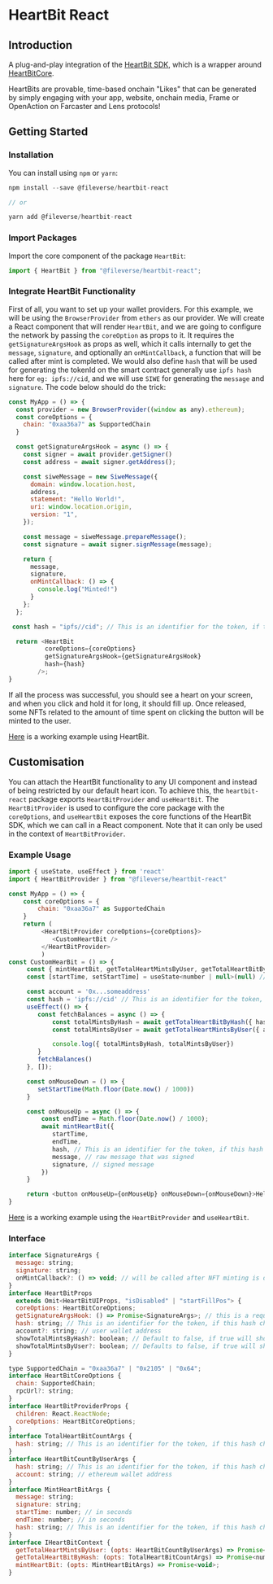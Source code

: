 # HeartBit React

## Introduction

A plug-and-play integration of the [HeartBit SDK](https://github.com/fileverse/HeartBitSDK), which is a wrapper around [HeartBitCore](https://github.com/fileverse/HeartBitSDK/tree/main/packages/heartbit-core).

HeartBits are provable, time-based onchain "Likes" that can be generated by simply engaging with your app, website, onchain media, Frame or OpenAction on Farcaster and Lens protocols!

## Getting Started

### Installation

You can install using `npm` or `yarn`:

```javascript
npm install --save @fileverse/heartbit-react

// or

yarn add @fileverse/heartbit-react
```

### Import Packages

Import the core component of the package `HeartBit`:

```javascript
import { HeartBit } from "@fileverse/heartbit-react";
```

### Integrate HeartBit Functionality

First of all, you want to set up your wallet providers. For this example, we will be using the `BrowserProvider` from `ethers` as our provider. We will create a React component that will render `HeartBit`, and we are going to configure the network by passing the `coreOption` as props to it. It requires the `getSignatureArgsHook` as props as well, which it calls internally to get the `message`, `signature`, and optionally an `onMintCallback`, a function that will be called after mint is completed. We would also define `hash` that will be used for generating the tokenId on the smart contract generally use `ipfs hash` here for `eg: ipfs://cid`, and we will use `SIWE` for generating the `message` and `signature`. The code below should do the trick:

```javascript
const MyApp = () => {
  const provider = new BrowserProvider((window as any).ethereum);
  const coreOptions = {
    chain: "0xaa36a7" as SupportedChain
  }

  const getSignatureArgsHook = async () => {
    const signer = await provider.getSigner()
    const address = await signer.getAddress();

    const siweMessage = new SiweMessage({
      domain: window.location.host,
      address,
      statement: "Hello World!",
      uri: window.location.origin,
      version: "1",
    });

    const message = siweMessage.prepareMessage();
    const signature = await signer.signMessage(message);

    return {
      message,
      signature,
      onMintCallback: () => {
        console.log("Minted!")
      }
    };
  };

 const hash = "ipfs//cid"; // This is an identifier for the token, if this hash changes you mint a new token in that case

  return <HeartBit
          coreOptions={coreOptions}
          getSignatureArgsHook={getSignatureArgsHook}
          hash={hash}
        />;
}
```

If all the process was successful, you should see a heart on your screen, and when you click and hold it for long, it should fill up. Once released, some NFTs related to the amount of time spent on clicking the button will be minted to the user.

[Here](https://codesandbox.io/p/devbox/hearbit-example-cxr375) is a working example using HeartBit.

## Customisation

You can attach the HeartBit functionality to any UI component and instead of being restricted by our default heart icon. To achieve this, the `heartbit-react` package exports `HeartBitProvider` and `useHeartBit`. The `HeartBitProvider` is used to configure the core package with the `coreOptions`, and `useHeartBit` exposes the core functions of the HeartBit SDK, which we can call in a React component. Note that it can only be used in the context of `HeartBitProvider`.

### Example Usage

```javascript
import { useState, useEffect } from 'react'
import { HeartBitProvider } from "@fileverse/heartbit-react"

const MyApp = () => {
    const coreOptions = {
        chain: "0xaa36a7" as SupportedChain
    }
    return (
         <HeartBitProvider coreOptions={coreOptions}>
            <CustomHeartBit />
         </HeartBitProvider>
         )
const CustomHearBit = () => {
     const { mintHeartBit, getTotalHeartMintsByUser, getTotalHeartBitByHash } = useHeartBit()
     const [startTime, setStartTime] = useState<number | null>(null) // should be in seconds

     const account = '0x...someaddress'
     const hash = 'ipfs://cid' // This is an identifier for the token, if this hash changes you mint a new token eg: ipfs://cid
     useEffect(() => {
        const fetchBalances = async () => {
            const totalMintsByHash = await getTotalHeartBitByHash({ hash }); // Total Supply for a hash
            const totalMintsByUser = await getTotalHeartMintsByUser({ account, hash }); // Total mints for a user by hash

            console.log({ totalMintsByHash, totalMintsByUser})
        }
        fetchBalances()
     }, []);

     const onMouseDown = () => {
        setStartTime(Math.floor(Date.now() / 1000))
     }

     const onMouseUp = async () => {
         const endTime = Math.floor(Date.now() / 1000);
         await mintHeartBit({
            startTime,
            endTime,
            hash, // This is an identifier for the token, if this hash changes you mint a new token. eg: ipfs://cid
            message, // raw message that was signed
            signature, // signed message
         })
     }

     return <button onMouseUp={onMouseUp} onMouseDown={onMouseDown}>Hello World</button>
}
```

[Here](https://codesandbox.io/p/devbox/custom-heartbit-example-p6f7gr) is a working example using the `HeartBitProvider` and `useHeartBit`.

### Interface

```javascript
interface SignatureArgs {
  message: string;
  signature: string;
  onMintCallback?: () => void; // will be called after NFT minting is done
}
interface HeartBitProps
  extends Omit<HeartBitUIProps, "isDisabled" | "startFillPos"> {
  coreOptions: HeartBitCoreOptions;
  getSignatureArgsHook: () => Promise<SignatureArgs>; // this is a required hook, this allows to call sign message operation on the user wallet, must return SignatureArgs
  hash: string; // This is an identifier for the token, if this hash changes you mint a new token. eg: ipfs://cid
  account?: string; // user wallet address
  showTotalMintsByHash?: boolean; // Default to false, if true will show total mints for a hash to the right of component
  showTotalMintsByUser?: boolean; // Defaults to false, if true will show total mints by a user on a hash to right of the component
}

type SupportedChain = "0xaa36a7" | "0x2105" | "0x64";
interface HeartBitCoreOptions {
  chain: SupportedChain;
  rpcUrl?: string;
}
interface HeartBitProviderProps {
  children: React.ReactNode;
  coreOptions: HeartBitCoreOptions;
}
interface TotalHeartBitCountArgs {
  hash: string; // This is an identifier for the token, if this hash changes you mint a new token. eg: ipfs://cid
}
interface HeartBitCountByUserArgs {
  hash: string; // This is an identifier for the token, if this hash changes you mint a new token. eg: ipfs://cid
  account: string; // ethereum wallet address
}
interface MintHeartBitArgs {
  message: string;
  signature: string;
  startTime: number; // in seconds
  endTime: number; // in seconds
  hash: string; // This is an identifier for the token, if this hash changes you mint a new token. eg: ipfs://cid
}
interface IHeartBitContext {
  getTotalHeartMintsByUser: (opts: HeartBitCountByUserArgs) => Promise<number>;
  getTotalHeartBitByHash: (opts: TotalHeartBitCountArgs) => Promise<number>;
  mintHeartBit: (opts: MintHeartBitArgs) => Promise<void>;
}
```
